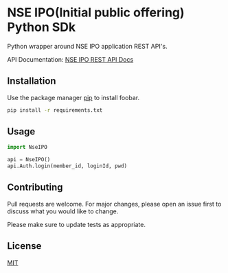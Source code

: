 # NSE IPO(Initial public offering) Python SDk

Python wrapper around NSE IPO application REST API's.

API Documentation: [NSE IPO REST API Docs](https://www.nseindia.com/technology/content/nnf/WEB_CBRICS_PROTOCOL_1.1.pdf)


## Installation

Use the package manager [pip](https://pip.pypa.io/en/stable/) to install foobar.

```bash
pip install -r requirements.txt
```

## Usage

```python
import NseIPO

api = NseIPO()
api.Auth.login(member_id, loginId, pwd)
```

## Contributing
Pull requests are welcome. For major changes, please open an issue first to discuss what you would like to change.

Please make sure to update tests as appropriate.

## License
[MIT](https://choosealicense.com/licenses/mit/)